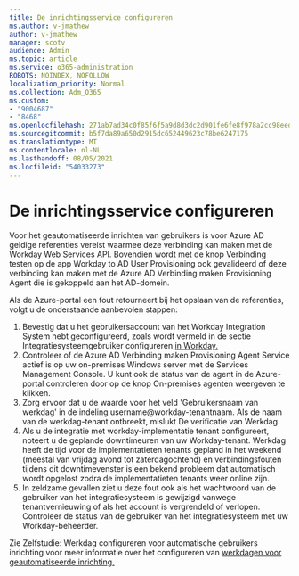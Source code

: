 ```yaml
---
title: De inrichtingsservice configureren
ms.author: v-jmathew
author: v-jmathew
manager: scotv
audience: Admin
ms.topic: article
ms.service: o365-administration
ROBOTS: NOINDEX, NOFOLLOW
localization_priority: Normal
ms.collection: Adm_O365
ms.custom:
- "9004687"
- "8468"
ms.openlocfilehash: 271ab7ad34c0f85f6f5a9d8d3dc2d901fe6fe8f978a2cc98eed986f594036f17
ms.sourcegitcommit: b5f7da89a650d2915dc652449623c78be6247175
ms.translationtype: MT
ms.contentlocale: nl-NL
ms.lasthandoff: 08/05/2021
ms.locfileid: "54033273"
---
```

# <a name="configuring-the-provision-service"></a>De inrichtingsservice configureren

Voor het geautomatiseerde inrichten van gebruikers is voor Azure AD geldige referenties vereist waarmee deze verbinding kan maken met de Workday Web Services API. Bovendien wordt met de knop Verbinding testen op de app Workday to AD User Provisioning ook gevalideerd of deze verbinding kan maken met de Azure AD Verbinding maken Provisioning Agent die is gekoppeld aan het AD-domein.

Als de Azure-portal een fout retourneert bij het opslaan van de referenties, volgt u de onderstaande aanbevolen stappen:

1. Bevestig dat u het gebruikersaccount van het Workday Integration System hebt geconfigureerd, zoals wordt vermeld in de sectie Integratiesysteemgebruiker configureren [in Workday.](https://docs.microsoft.com/azure/active-directory/saas-apps/workday-inbound-tutorial)
2. Controleer of de Azure AD Verbinding maken Provisioning Agent Service actief is op uw on-premises Windows server met de Services Management Console. U kunt ook de status van de agent in de Azure-portal controleren door op de knop On-premises agenten weergeven te klikken.
3. Zorg ervoor dat u de waarde voor het veld 'Gebruikersnaam van werkdag' in de indeling username@workday-tenantnaam. Als de naam van de werkdag-tenant ontbreekt, mislukt De verificatie van Werkdag.
4. Als u de integratie met workday-implementatie tenant configureert, noteert u de geplande downtimeuren van uw Workday-tenant. Werkdag heeft de tijd voor de implementatieten tenants gepland in het weekend (meestal van vrijdag avond tot zaterdagochtend) en verbindingsfouten tijdens dit downtimevenster is een bekend probleem dat automatisch wordt opgelost zodra de implementatieten tenants weer online zijn.
5. In zeldzame gevallen ziet u deze fout ook als het wachtwoord van de gebruiker van het integratiesysteem is gewijzigd vanwege tenantvernieuwing of als het account is vergrendeld of verlopen. Controleer de status van de gebruiker van het integratiesysteem met uw Workday-beheerder.

Zie Zelfstudie: Werkdag configureren voor automatische gebruikers inrichting voor meer informatie over het configureren van [werkdagen voor geautomatiseerde inrichting.](https://docs.microsoft.com/azure/active-directory/saas-apps/workday-inbound-tutorial)
